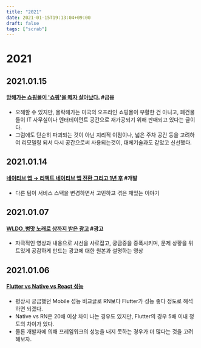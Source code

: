 ```yaml
---
title: "2021"
date: 2021-01-15T19:13:04+09:00
draft: false
tags: ["scrab"]
---
```


# 2021

## 2021.01.15

#### [망해가는 쇼핑몰이 '쇼핑'을 떼자 살아났다.](http://www.ttimes.co.kr/view.html?no=2021011117077766553) #금융
  - 오해할 수 있지만, 몰락해가는 미국의 오프라인 쇼핑몰이 부활한 건 아니고, 폐건물들이 IT 사무실이나 엔터테이먼트 공간으로 재가공되기 위해 판매되고 있다는 글이다.
  - 그럼에도 단순히 파괴되는 것이 아닌 지리적 이점이나, 넓은 주차 공간 등을 고려하여 리모델링 되서 다시 공간으로써 사용되는것이, 대체기술과도 같았고 신선했다.

## 2021.01.14

#### [네이티브 앱 → 리액트 네이티브 앱 전환 그리고 1년 후](https://ridicorp.com/story/react-native-1year-review/) #개발
  - 다른 팀이 서비스 스택을 변경하면서 고민하고 겪은 재밌는 이야기

## 2021.01.07

#### [WLDO_병맛 노래로 상까지 받은 광고](https://www.youtube.com/watch?v=8vnvKjwm70A) #광고
  - 자극적인 영상과 내용으로 시선을 사로잡고, 궁금증을 증폭시키며, 문제 상황을 위트있게 공감하게 만드는 광고에 대한 원본과 설명하는 영상

## 2021.01.06

#### [Flutter vs Native vs React 성능](https://brunch.co.kr/@jowlee/123)
  - 평상시 궁금했던 Mobile 성능 비교글로 RN보다 Flutter가 성능 좋다 정도로 해석하면 되겠다.
  - Native vs RN은 20배 이상 차이 나는 경우도 있지만, Flutter의 경우 5배 이내 정도의 차이가 있다.
  - 물론 개발자에 의해 프레임워크의 성능을 내지 못하는 경우가 더 많다는 것을 고려해보자.
